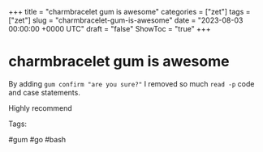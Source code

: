 +++
title = "charmbracelet gum is awesome"
categories = ["zet"]
tags = ["zet"]
slug = "charmbracelet-gum-is-awesome"
date = "2023-08-03 00:00:00 +0000 UTC"
draft = "false"
ShowToc = "true"
+++

# charmbracelet gum is awesome

By adding `gum confirm "are you sure?"` I removed so much
`read -p` code and case statements.

Highly recommend

Tags:

  #gum #go #bash

